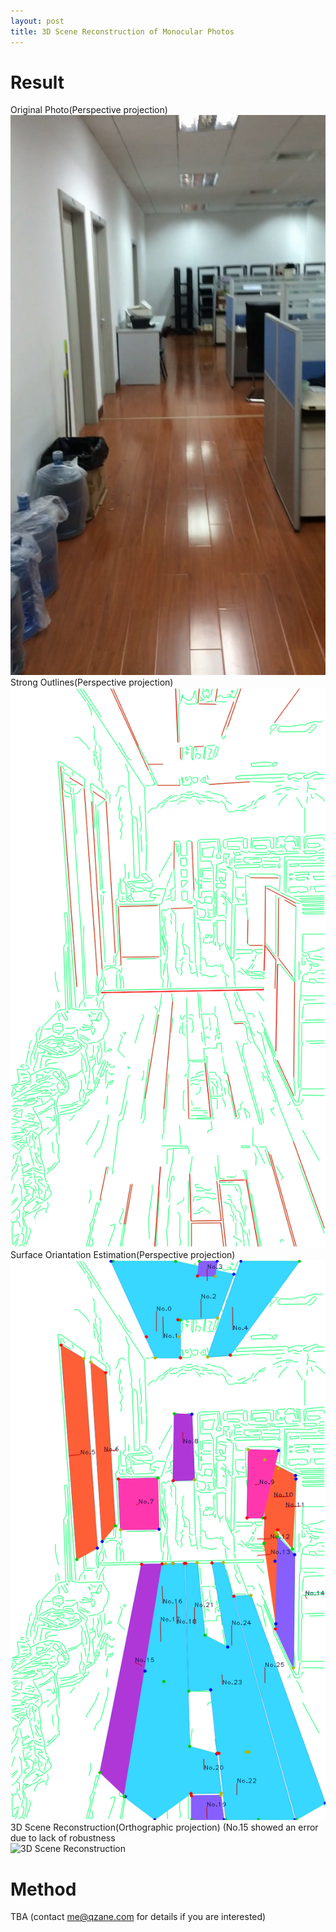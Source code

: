 ```yaml
---
layout: post
title: 3D Scene Reconstruction of Monocular Photos
---
```


# Result
Original Photo(Perspective projection)  <br>
![Original Photo](/images/161208-3d-reconstruction-0.BMP "Original Photo")  <br>
Strong Outlines(Perspective projection)  <br>
![Strong Outlines](/images/161208-3d-reconstruction-1.bmp "Strong Outlines")  <br>
Surface Oriantation Estimation(Perspective projection)  <br>
![Surface Oriantation Estimation](/images/161208-3d-reconstruction-2.bmp "Surface Oriantation Estimation")  <br>
3D Scene Reconstruction(Orthographic projection)  (No.15 showed an error due to lack of robustness <br>
![3D Scene Reconstruction](/images/161208-3d-reconstruction-3.gif "3D Scene Reconstruction")  <br>

# Method 

TBA (contact me@qzane.com for details if you are interested)
